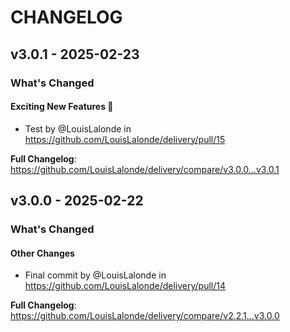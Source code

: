 # CHANGELOG

## v3.0.1 - 2025-02-23

<!-- Release notes generated using configuration in .github/release.yml at v3.0.1 -->
### What's Changed

#### Exciting New Features 🎉

* Test by @LouisLalonde in https://github.com/LouisLalonde/delivery/pull/15

**Full Changelog**: https://github.com/LouisLalonde/delivery/compare/v3.0.0...v3.0.1

## v3.0.0 - 2025-02-22

<!-- Release notes generated using configuration in .github/release.yml at v3.0.0 -->
### What's Changed

#### Other Changes

* Final commit by @LouisLalonde in https://github.com/LouisLalonde/delivery/pull/14

**Full Changelog**: https://github.com/LouisLalonde/delivery/compare/v2.2.1...v3.0.0
